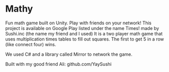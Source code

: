 # Mathy
Fun math game built on Unity. Play with friends on your network!
This project is available on Google Play listed under the name Times! made by Sushi.inc (the name my friend and I used)
It is a two player math game that uses multiplication times tables to fill out squares. The first to get 5 in a row (like connect four) wins.

We used C# and a library called Mirror to network the game.

Built with my good friend Ali: github.com/YaySushi
